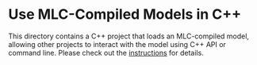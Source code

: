 # Use MLC-Compiled Models in C++

This directory contains a C++ project that loads an MLC-compiled model, allowing other projects to interact with the model using C++ API or command line. Please check out the [instructions](https://mlc.ai/mlc-llm/docs/tutorials/runtime/cpp.html) for details.